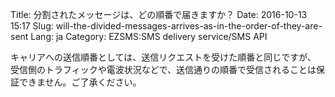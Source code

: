 Title: 分割されたメッセージは、どの順番で届きますか？
Date: 2016-10-13 15:17
Slug: will-the-divided-messages-arrives-as-in-the-order-of-they-are-sent
Lang: ja
Category: EZSMS:SMS delivery service/SMS API

キャリアへの送信順番としては、送信リクエストを受けた順番と同じですが、 受信側のトラフィックや電波状況などで、送信通りの順番で受信されることは保証できません。ご了承ください。